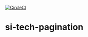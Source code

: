 [![CircleCI](https://circleci.com/gh/onurkayan/si-tech-pagination.svg?style=svg)](https://circleci.com/gh/onurkayan/si-tech-pagination)

# si-tech-pagination
